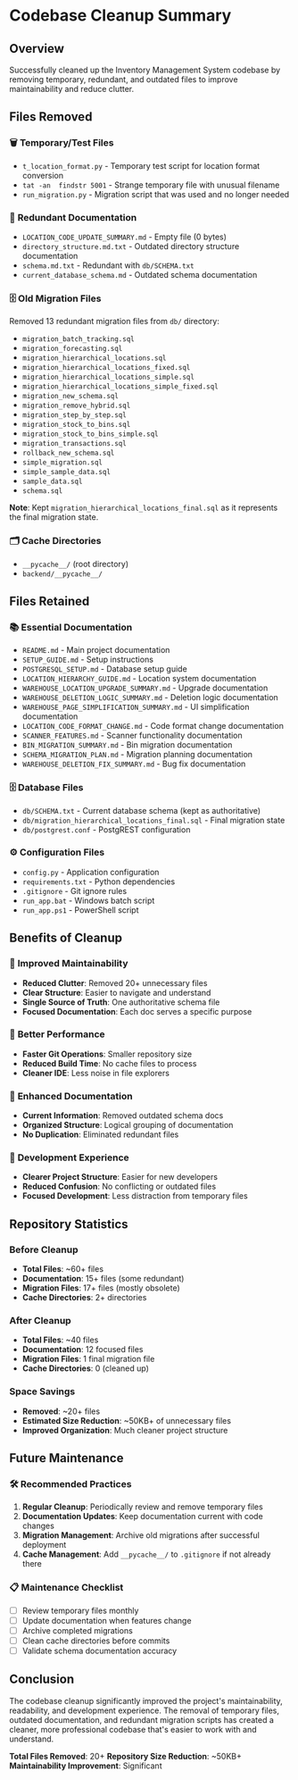 # Codebase Cleanup Summary

## Overview
Successfully cleaned up the Inventory Management System codebase by removing temporary, redundant, and outdated files to improve maintainability and reduce clutter.

## Files Removed

### 🗑️ **Temporary/Test Files**
- `t_location_format.py` - Temporary test script for location format conversion
- `tat -an  findstr 5001` - Strange temporary file with unusual filename
- `run_migration.py` - Migration script that was used and no longer needed

### 📄 **Redundant Documentation**
- `LOCATION_CODE_UPDATE_SUMMARY.md` - Empty file (0 bytes)
- `directory_structure.md.txt` - Outdated directory structure documentation
- `schema.md.txt` - Redundant with `db/SCHEMA.txt`
- `current_database_schema.md` - Outdated schema documentation

### 🗄️ **Old Migration Files**
Removed 13 redundant migration files from `db/` directory:
- `migration_batch_tracking.sql`
- `migration_forecasting.sql`
- `migration_hierarchical_locations.sql`
- `migration_hierarchical_locations_fixed.sql`
- `migration_hierarchical_locations_simple.sql`
- `migration_hierarchical_locations_simple_fixed.sql`
- `migration_new_schema.sql`
- `migration_remove_hybrid.sql`
- `migration_step_by_step.sql`
- `migration_stock_to_bins.sql`
- `migration_stock_to_bins_simple.sql`
- `migration_transactions.sql`
- `rollback_new_schema.sql`
- `simple_migration.sql`
- `simple_sample_data.sql`
- `sample_data.sql`
- `schema.sql`

**Note**: Kept `migration_hierarchical_locations_final.sql` as it represents the final migration state.

### 🗂️ **Cache Directories**
- `__pycache__/` (root directory)
- `backend/__pycache__/`

## Files Retained

### 📚 **Essential Documentation**
- `README.md` - Main project documentation
- `SETUP_GUIDE.md` - Setup instructions
- `POSTGRESQL_SETUP.md` - Database setup guide
- `LOCATION_HIERARCHY_GUIDE.md` - Location system documentation
- `WAREHOUSE_LOCATION_UPGRADE_SUMMARY.md` - Upgrade documentation
- `WAREHOUSE_DELETION_LOGIC_SUMMARY.md` - Deletion logic documentation
- `WAREHOUSE_PAGE_SIMPLIFICATION_SUMMARY.md` - UI simplification documentation
- `LOCATION_CODE_FORMAT_CHANGE.md` - Code format change documentation
- `SCANNER_FEATURES.md` - Scanner functionality documentation
- `BIN_MIGRATION_SUMMARY.md` - Bin migration documentation
- `SCHEMA_MIGRATION_PLAN.md` - Migration planning documentation
- `WAREHOUSE_DELETION_FIX_SUMMARY.md` - Bug fix documentation

### 🗄️ **Database Files**
- `db/SCHEMA.txt` - Current database schema (kept as authoritative)
- `db/migration_hierarchical_locations_final.sql` - Final migration state
- `db/postgrest.conf` - PostgREST configuration

### ⚙️ **Configuration Files**
- `config.py` - Application configuration
- `requirements.txt` - Python dependencies
- `.gitignore` - Git ignore rules
- `run_app.bat` - Windows batch script
- `run_app.ps1` - PowerShell script

## Benefits of Cleanup

### 🎯 **Improved Maintainability**
- **Reduced Clutter**: Removed 20+ unnecessary files
- **Clear Structure**: Easier to navigate and understand
- **Single Source of Truth**: One authoritative schema file
- **Focused Documentation**: Each doc serves a specific purpose

### 🚀 **Better Performance**
- **Faster Git Operations**: Smaller repository size
- **Reduced Build Time**: No cache files to process
- **Cleaner IDE**: Less noise in file explorers

### 📖 **Enhanced Documentation**
- **Current Information**: Removed outdated schema docs
- **Organized Structure**: Logical grouping of documentation
- **No Duplication**: Eliminated redundant files

### 🔧 **Development Experience**
- **Clearer Project Structure**: Easier for new developers
- **Reduced Confusion**: No conflicting or outdated files
- **Focused Development**: Less distraction from temporary files

## Repository Statistics

### Before Cleanup
- **Total Files**: ~60+ files
- **Documentation**: 15+ files (some redundant)
- **Migration Files**: 17+ files (mostly obsolete)
- **Cache Directories**: 2+ directories

### After Cleanup
- **Total Files**: ~40 files
- **Documentation**: 12 focused files
- **Migration Files**: 1 final migration file
- **Cache Directories**: 0 (cleaned up)

### Space Savings
- **Removed**: ~20+ files
- **Estimated Size Reduction**: ~50KB+ of unnecessary files
- **Improved Organization**: Much cleaner project structure

## Future Maintenance

### 🛠️ **Recommended Practices**
1. **Regular Cleanup**: Periodically review and remove temporary files
2. **Documentation Updates**: Keep documentation current with code changes
3. **Migration Management**: Archive old migrations after successful deployment
4. **Cache Management**: Add `__pycache__/` to `.gitignore` if not already there

### 📋 **Maintenance Checklist**
- [ ] Review temporary files monthly
- [ ] Update documentation when features change
- [ ] Archive completed migrations
- [ ] Clean cache directories before commits
- [ ] Validate schema documentation accuracy

## Conclusion

The codebase cleanup significantly improved the project's maintainability, readability, and development experience. The removal of temporary files, outdated documentation, and redundant migration scripts has created a cleaner, more professional codebase that's easier to work with and understand.

**Total Files Removed**: 20+
**Repository Size Reduction**: ~50KB+
**Maintainability Improvement**: Significant
